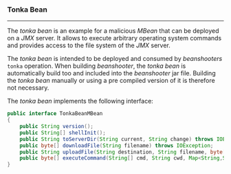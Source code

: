 ### Tonka Bean

----

The *tonka bean* is an example for a malicious *MBean* that can be deployed on a *JMX* server.
It allows to execute arbitrary operating system commands and provides access to the file system
of the *JMX* server.

The *tonka bean* is intended to be deployed and consumed by *beanshooters* `tonka` operation. 
When building *beanshooter*, the *tonka bean* is automatically build too and included into the
*beanshooter* jar file. Building the *tonka bean* manually or using a pre compiled version of it
is therefore not necessary.

The *tonka bean* implements the following interface:

```java
public interface TonkaBeanMBean
{
    public String version();
    public String[] shellInit();
    public String toServerDir(String current, String change) throws IOException, InvalidPathException;
    public byte[] downloadFile(String filename) throws IOException;
    public String uploadFile(String destination, String filename, byte[] content) throws IOException;
    public byte[] executeCommand(String[] cmd, String cwd, Map<String,String> env, boolean background) throws IOException, InterruptedException;
}
```
